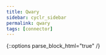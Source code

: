 ```yaml
---
title: Qwary
sidebar: cyclr_sidebar
permalink: qwary
tags: [connector]
---
```

{::options parse_block_html="true" /}
